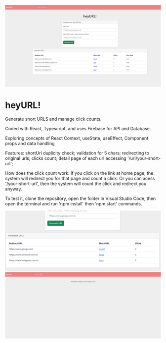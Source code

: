 ![heyURL](https://github.com/arturguimaraes/hey-url/blob/master/src/assets/img/cap1.PNG?raw=true)

# heyURL!

<p>Generate short URLS and manage click counts.</p>
<p>Coded with React, Typescript, and uses Firebase for API and Database.</p>
<p>Exploring concepts of React Context, useState, useEffect, Component props and data handling</p>
<p>Features: shortUrl duplicity check; validation for 5 chars; redirecting to original urls; clicks count; detail page of each url accessing '/url/your-short-url';</p>
<p>How does the click count work: If you click on the link at home page, the system will redirect you for that page and count a click. Or you can acess '/your-short-url', then the system will count the click and redirect you anyway.</p>
<p>To test it, clone the repository, open the folder in Visual Studio Code, then open the terminal and run 'npm install' then 'npm start' commands.</p>

![heyURL](https://github.com/arturguimaraes/hey-url/blob/master/src/assets/img/cap2.PNG?raw=true)
![heyURL](https://github.com/arturguimaraes/hey-url/blob/master/src/assets/img/cap3.PNG?raw=true)